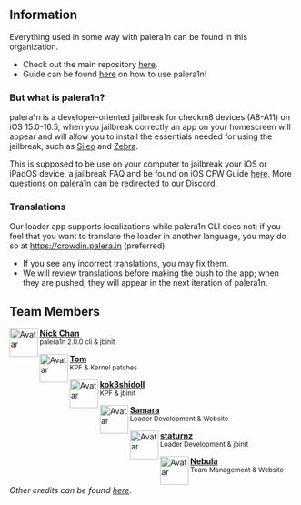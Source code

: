 ## Information
Everything used in some way with palera1n can be found in this organization.


- Check out the main repository [here](https://github.com/palera1n/palera1n).
- Guide can be found [here](https://ios.cfw.guide/installing-palera1n) on how to use palera1n!

###  But what is palera1n?
palera1n is a developer-oriented jailbreak for checkm8 devices (A8-A11) on iOS 15.0-16.5, when you jailbreak correctly an app on your homescreen will appear and will allow you to install the essentials needed for using the jailbreak, such as [Sileo](https://github.com/Sileo/Sileo) and [Zebra](https://github.com/zbrateam/Zebra).

This is supposed to be use on your computer to jailbreak your iOS or iPadOS device, a jailbreak FAQ and be found on iOS CFW Guide [here](https://ios.cfw.guide/faq/). More questions on palera1n can be redirected to our [Discord](https://dsc.gg/palera1n).

### Translations
Our loader app supports localizations while palera1n CLI does not; if you feel that you want to translate the loader in another language, you may do so at https://crowdin.palera.in (preferred).

- If you see any incorrect translations, you may fix them.
- We will review translations before making the push to the app; when they are pushed, they will appear in the next iteration of palera1n.

## Team Members


<p align="left">
    <img align="left" height="50px" width="50px" src="https://images.weserv.nl/?url=https://github.com/asdfugil.png&amp;fit=cover&amp;mask=circle&amp;maxage=7d" alt="Avatar">
    <b><a href="https://github.com/asdfugil">Nick Chan</a></b>
    <br>
    <sub>palera1n 2.0.0 cli & jbinit</sub>
</p>

<p align="left">
    <img align="left" height="50px" width="50px" src="https://images.weserv.nl/?url=https://github.com/plooshi.png&amp;fit=cover&amp;mask=circle&amp;maxage=7d" alt="Avatar">
    <b><a href="https://github.com/plooshi">Tom</a></b>
    <br>
    <sub>KPF & Kernel patches</sub>
</p>

<p align="left">
    <img align="left" height="50px" width="50px" src="https://images.weserv.nl/?url=https://github.com/kok3shidoll.png&amp;fit=cover&amp;mask=circle&amp;maxage=7d" alt="Avatar">
    <b><a href="https://github.com/kok3shidoll">kok3shidoll</a></b>
    <br>
    <sub>KPF & jbinit</sub>
</p>

<p align="left">
    <img align="left" height="50px" width="50px" src="https://images.weserv.nl/?url=https://github.com/samiiau.png&amp;fit=cover&amp;mask=circle&amp;maxage=7d" alt="Avatar">
    <b><a href="https://github.com/samiiau">Samara</a></b>
    <br>
    <sub>Loader Development & Website</sub>
</p>

<p align="left">
    <img align="left" height="50px" width="50px" src="https://images.weserv.nl/?url=https://github.com/staturnzz.png&amp;fit=cover&amp;mask=circle&amp;maxage=7d" alt="Avatar">
    <b><a href="https://github.com/staturnzz">staturnz</a></b>
    <br>
    <sub>Loader Development & jbinit</sub>
</p>

<p align="left">
    <img align="left" height="50px" width="50px" src="https://images.weserv.nl/?url=https://github.com/itsnebulalol.png&amp;fit=cover&amp;mask=circle&amp;maxage=7d" alt="Avatar">
    <b><a href="https://github.com/itsnebulalol">Nebula</a></b>
    <br>
    <sub>Team Management & Website</sub>
</p>


###### Other credits can be found [here](https://palera.in/other-credits).

</td></tr></table>
